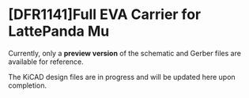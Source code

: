 # \[DFR1141\]Full EVA Carrier for LattePanda Mu

Currently, only a **preview version** of the schematic and Gerber files are available for reference.

The KiCAD design files are in progress and will be updated here upon completion.
